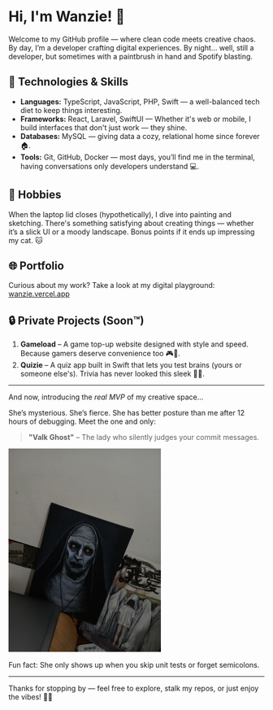 # Hi, I'm Wanzie! 👋

Welcome to my GitHub profile — where clean code meets creative chaos. By day, I’m a developer crafting digital experiences. By night… well, still a developer, but sometimes with a paintbrush in hand and Spotify blasting.

## 🚀 Technologies & Skills

<ul>
  <li><strong>Languages:</strong> TypeScript, JavaScript, PHP, Swift — a well-balanced tech diet to keep things interesting.</li>
  <li><strong>Frameworks:</strong> React, Laravel, SwiftUI — Whether it's web or mobile, I build interfaces that don't just work — they shine.</li>
  <li><strong>Databases:</strong> MySQL — giving data a cozy, relational home since forever 🏠.</li>
  <li><strong>Tools:</strong> Git, GitHub, Docker — most days, you’ll find me in the terminal, having conversations only developers understand 💻.</li>
</ul>

## 🎨 Hobbies

When the laptop lid closes (hypothetically), I dive into painting and sketching. There's something satisfying about creating things — whether it’s a slick UI or a moody landscape. Bonus points if it ends up impressing my cat. 🐱

## 🌐 Portfolio

Curious about my work? Take a look at my digital playground:  
<a href="https://wanzie.vercel.app" target="_blank" rel="noopener noreferrer">wanzie.vercel.app</a>

## 🔒 Private Projects (Soon™)

1. **Gameload** – A game top-up website designed with style and speed. Because gamers deserve convenience too 🎮💸.
2. **Quizie** – A quiz app built in Swift that lets you test brains (yours or someone else's). Trivia has never looked this sleek 🧠✨.

---

And now, introducing the *real MVP* of my creative space...

She’s mysterious. She’s fierce. She has better posture than me after 12 hours of debugging. Meet the one and only:

> **"Valk Ghost"** – The lady who silently judges your commit messages.

<img src="assets/assets/beautiful-lady.jpeg" alt="Valk Ghost Artwork" width="300" />

Fun fact: She only shows up when you skip unit tests or forget semicolons.

---

Thanks for stopping by — feel free to explore, stalk my repos, or just enjoy the vibes! 🚀🎨

